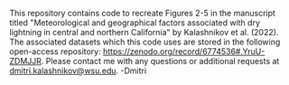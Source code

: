 This repository contains code to recreate Figures 2-5 in the manuscript titled "Meteorological and geographical factors associated with dry lightning in central and northern California" by Kalashnikov et al. (2022). The associated datasets which this code uses are stored in the following open-access repository: https://zenodo.org/record/6774536#.YruU-ZDMJJR. Please contact me with any questions or additional requests at dmitri.kalashnikov@wsu.edu. -Dmitri
